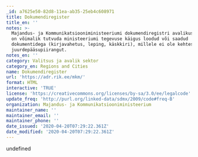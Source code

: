 ```yaml
---
_id: a7625e50-82d8-11ea-ab35-25eb4c608971
title: Dokumendiregister
title_en: ''
notes: >-
  Majandus- ja Kommunikatsiooniministeeriumi dokumendiregistri avalikus vaates
  on võimalik tutvuda ministeeriumi tegevuse käigus loodud või saadud
  dokumentidega (kirjavahetus, leping, käskkiri), millele ei ole kehtestatud
  juurdepääsupiirangut.
notes_en: ''
category: Valitsus ja avalik sektor
category_en: Regions and Cities
name: Dokumendiregister
url: 'https://adr.rik.ee/mkm/'
format: HTML
interactive: 'TRUE'
license: 'https://creativecommons.org/licenses/by-sa/3.0/ee/legalcode'
update_freq: 'http://purl.org/linked-data/sdmx/2009/code#freq-B'
organization: Majandus- ja Kommunikatsiooniministeerium
maintainer_name: ''
maintainer_email: ''
maintainer_phone: ''
date_issued: '2020-04-20T07:29:22.361Z'
date_modified: '2020-04-20T07:29:22.361Z'
---
```

undefined
